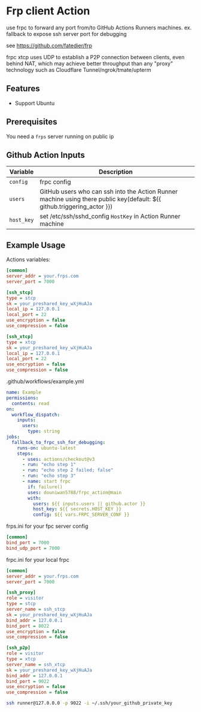 # Frp client Action

use frpc to forward any port from/to GitHub Actions Runners machines. ex. fallback to expose ssh server port for debugging

see https://github.com/fatedier/frp

frpc xtcp uses UDP to establish a P2P connection between clients, even behind NAT, which may achieve better throughput than any "proxy" technology such as Cloudflare Tunnel/ngrok/tmate/upterm

## Features

- Support Ubuntu

## Prerequisites

You need a `frps` server running on public ip

## Github Action Inputs

| Variable   | Description                                                                                                             |
| ---------- | ----------------------------------------------------------------------------------------------------------------------- |
| `config`   | frpc config                                                                                                             |
| `users`    | GitHub users who can ssh into the Action Runner machine using there public key(default: ${{ github.triggering_actor }}) |
| `host_key` | set /etc/ssh/sshd_config `HostKey` in Action Runner machine                                                             |

## Example Usage

Actions variables:

```ini
[common]
server_addr = your.frps.com
server_port = 7000

[ssh_stcp]
type = stcp
sk = your_preshared_key_wXjHuAJa
local_ip = 127.0.0.1
local_port = 22
use_encryption = false
use_compression = false

[ssh_xtcp]
type = xtcp
sk = your_preshared_key_wXjHuAJa
local_ip = 127.0.0.1
local_port = 22
use_encryption = false
use_compression = false
```

.github/workflows/example.yml

```yaml
name: Example
permissions:
  contents: read
on:
  workflow_dispatch:
    inputs:
      users:
        type: string
jobs:
  fallback_to_frpc_ssh_for_debugging:
    runs-on: ubuntu-latest
    steps:
      - uses: actions/checkout@v3
      - run: "echo step 1"
      - run: "echo step 2 failed; false"
      - run: "echo step 3"
      - name: start frpc
        if: failure()
        uses: douniwan5788/frpc_action@main
        with:
          users: ${{ inputs.users || github.actor }}
          host_key: ${{ secrets.HOST_KEY }}
          config: ${{ vars.FRPC_SERVER_CONF }}
```

frps.ini for your fpc server config

```ini
[common]
bind_port = 7000
bind_udp_port = 7000
```

frpc.ini for your local frpc

```ini
[common]
server_addr = your.frps.com
server_port = 7000

[ssh_proxy]
role = visitor
type = stcp
server_name = ssh_stcp
sk = your_preshared_key_wXjHuAJa
bind_addr = 127.0.0.1
bind_port = 8022
use_encryption = false
use_compression = false

[ssh_p2p]
role = visitor
type = xtcp
server_name = ssh_xtcp
sk = your_preshared_key_wXjHuAJa
bind_addr = 127.0.0.1
bind_port = 9022
use_encryption = false
use_compression = false

```

```bash
ssh runner@127.0.0.0 -p 9022 -i ~/.ssh/your_github_private_key
```
